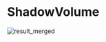 # ShadowVolume

![result_merged](https://github.com/emoy-kim/ShadowVolume/assets/17864157/1d2291f4-08c4-49b3-bf65-9d15123573c9)
